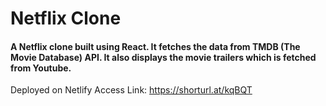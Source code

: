 # Netflix Clone

#### A Netflix clone built using React. It fetches the data from TMDB (The Movie Database) API. It also displays the movie trailers which is fetched from Youtube.

Deployed on Netlify
Access Link: https://shorturl.at/kqBQT
